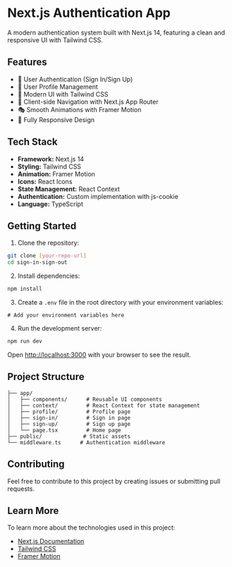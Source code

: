# Next.js Authentication App

A modern authentication system built with Next.js 14, featuring a clean and responsive UI with Tailwind CSS.

## Features

- 🔐 User Authentication (Sign In/Sign Up)
- 👤 User Profile Management
- 🎨 Modern UI with Tailwind CSS
- 🔄 Client-side Navigation with Next.js App Router
- 🎭 Smooth Animations with Framer Motion
- 📱 Fully Responsive Design

## Tech Stack

- **Framework:** Next.js 14
- **Styling:** Tailwind CSS
- **Animation:** Framer Motion
- **Icons:** React Icons
- **State Management:** React Context
- **Authentication:** Custom implementation with js-cookie
- **Language:** TypeScript

## Getting Started

1. Clone the repository:
```bash
git clone [your-repo-url]
cd sign-in-sign-out
```

2. Install dependencies:
```bash
npm install
```

3. Create a `.env` file in the root directory with your environment variables:
```env
# Add your environment variables here
```

4. Run the development server:
```bash
npm run dev
```

Open [http://localhost:3000](http://localhost:3000) with your browser to see the result.

## Project Structure

```
├── app/
│   ├── components/      # Reusable UI components
│   ├── context/         # React Context for state management
│   ├── profile/         # Profile page
│   ├── sign-in/         # Sign in page
│   ├── sign-up/         # Sign up page
│   └── page.tsx         # Home page
├── public/             # Static assets
└── middleware.ts      # Authentication middleware
```

## Contributing

Feel free to contribute to this project by creating issues or submitting pull requests.

## Learn More

To learn more about the technologies used in this project:

- [Next.js Documentation](https://nextjs.org/docs)
- [Tailwind CSS](https://tailwindcss.com/docs)
- [Framer Motion](https://www.framer.com/motion/)
